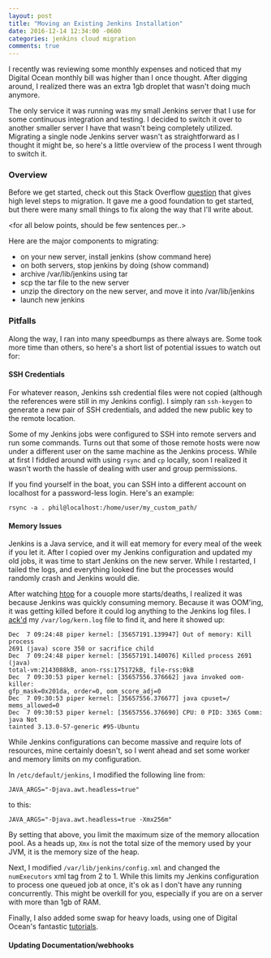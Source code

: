 ```yaml
---
layout: post
title: "Moving an Existing Jenkins Installation"
date: 2016-12-14 12:34:00 -0600
categories: jenkins cloud migration
comments: true
---
```


I recently was reviewing some monthly expenses and noticed that my Digital
Ocean monthly bill was higher than I once thought. After digging around,
I realized there was an extra 1gb droplet that wasn't doing much anymore.

The only service it was running was my small Jenkins server that I use for some
continuous integration and testing. I decided to switch it over to another
smaller server I have that wasn't being completely utilized. Migrating a single
node Jenkins server wasn't as straightforward as I thought it might be, so
here's a little overview of the process I went through to switch it.

### Overview

Before we get started, check out this Stack Overflow [question][jenkins-so]
that gives high level steps to migration. It gave me a good foundation to get
started, but there were many small things to fix along the way that I'll write
about.

<for all below points, should be few sentences per..>

Here are the major components to migrating:
- on your new server, install jenkins (show command here)
- on both servers, stop jenkins by doing (show command)
- archive /var/lib/jenkins using tar
- scp the tar file to the new server
- unzip the directory on the new server, and move it into /var/lib/jenkins
- launch new jenkins


### Pitfalls

Along the way, I ran into many speedbumps as there always are. Some took more
time than others, so here's a short list of potential issues to watch out for:

#### SSH Credentials

For whatever reason, Jenkins ssh credential files were not copied (although the
references were still in my Jenkins config). I simply ran `ssh-keygen` to
generate a new pair of SSH credentials, and added the new public key to the
remote location.

Some of my Jenkins jobs were configured to SSH into remote servers and run some
commands. Turns out that some of those remote hosts were now under a different
user on the same machine as the Jenkins process. While at first I fiddled
around with using `rsync` and `cp` locally, soon I realized it wasn't worth the
hassle of dealing with user and group permissions. 

If you find yourself in the boat, you can SSH into a different account on
localhost for a password-less login. Here's an example:

``` 
rsync -a . phil@localhost:/home/user/my_custom_path/ 
```

#### Memory Issues

Jenkins is a Java service, and it will eat memory for every meal of the week if 
you let it. After I copied over my Jenkins configuration and updated my old
jobs, it was time to start Jenkins on the new server. While I restarted,
I tailed the logs, and everything looked fine but the processes would randomly
crash and Jenkins would die.

After watching [htop][htop] for a couople more starts/deaths, I realized it was
because Jenkins was quickly consuming memory. Because it was OOM'ing, it was getting
killed before it could log anything to the Jenkins log files. I [ack'd][ack] my
`/var/log/kern.log` file to find it, and here it showed up:

```
Dec  7 09:24:48 piper kernel: [35657191.139947] Out of memory: Kill process
2691 (java) score 350 or sacrifice child
Dec  7 09:24:48 piper kernel: [35657191.140076] Killed process 2691 (java)
total-vm:2143088kB, anon-rss:175172kB, file-rss:0kB
Dec  7 09:30:53 piper kernel: [35657556.376662] java invoked oom-killer:
gfp_mask=0x201da, order=0, oom_score_adj=0
Dec  7 09:30:53 piper kernel: [35657556.376677] java cpuset=/ mems_allowed=0
Dec  7 09:30:53 piper kernel: [35657556.376690] CPU: 0 PID: 3365 Comm: java Not
tainted 3.13.0-57-generic #95-Ubuntu
```

While Jenkins configurations can become massive and require lots of resources,
mine certainly doesn't, so I went ahead and set some worker and memory limits
on my configuration.

In `/etc/default/jenkins`, I modified the following line from:

`JAVA_ARGS="-Djava.awt.headless=true"` 

to this:

`JAVA_ARGS="-Djava.awt.headless=true -Xmx256m"`

By setting that above, you limit the maximum size of the memory allocation
pool. As a heads up, `Xmx` is not the total size of the memory used by your
JVM, it is the memory size of the heap.

Next, I modified `/var/lib/jenkins/config.xml` and changed the `numExecutors`
xml tag from 2 to 1. While this limits my Jenkins configuration to process one
queued job at once, it's ok as I don't have any running concurrently. This
might be overkill for you, especially if you are on a server with more than 1gb
of RAM.

Finally, I also added some swap for heavy loads, using one of Digital Ocean's
fantastic [tutorials][swap_tut].

#### Updating Documentation/webhooks 

<self explanatory>



[jenkins-so]: http://stackoverflow.com/questions/8724939/how-to-move-jenkins-from-one-pc-to-another
[htop]: https://hisham.hm/htop/
[ack]: http://beyondgrep.com/
[swap_tut]: https://www.digitalocean.com/community/tutorials/how-to-add-swap-on-ubuntu-14-04
